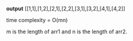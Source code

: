 **output**
[[1,1],[1,2],[2,1],[2,2],[3,1],[3,2],[4,1],[4,2]]

time complexity = O(mn)

m is the length of arr1 and n is the length of arr2.
